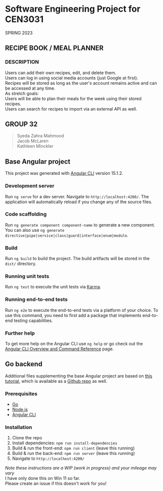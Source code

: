 # Software Engineering Project for CEN3031

SPRING 2023

## RECIPE BOOK / MEAL PLANNER

### DESCRIPTION

Users can add their own recipes, edit, and delete them.  
Users can log in using social media accounts (just Google at first).  
Recipes will be stored as long as the user's account remains active and can be accessed at any time.  
As stretch goals:  
Users will be able to plan their meals for the week using their stored recipes.  
Users can search for recipes to import via an external API as well.

## GROUP 32

> Syeda Zahra Mahmood  
> Jacob McLaren  
> Kathleen Minckler

## Base Angular project

This project was generated with [Angular CLI](https://github.com/angular/angular-cli) version 15.1.2.

### Development server

Run `ng serve` for a dev server. Navigate to `http://localhost:4200/`. The application will automatically reload if you change any of the source files.

### Code scaffolding

Run `ng generate component component-name` to generate a new component. You can also use `ng generate directive|pipe|service|class|guard|interface|enum|module`.

### Build

Run `ng build` to build the project. The build artifacts will be stored in the `dist/` directory.

### Running unit tests

Run `ng test` to execute the unit tests via [Karma](https://karma-runner.github.io).

### Running end-to-end tests

Run `ng e2e` to execute the end-to-end tests via a platform of your choice. To use this command, you need to first add a package that implements end-to-end testing capabilities.

### Further help

To get more help on the Angular CLI use `ng help` or go check out the [Angular CLI Overview and Command Reference](https://angular.io/cli) page.

## Go backend

Additional files supplementing the base Angular project are based on [this tutorial](https://medium.com/@anshap1719/getting-started-with-angular-and-go-setting-up-a-boilerplate-project-8c273b81aa6), which is available as a [Github repo](https://github.com/anshap1719/angular-go-boilerplate) as well.

### Prerequisites

- [Go](https://golang.org/dl/)
- [Node.js](https://nodejs.org/en/download/)
- [Angular CLI](https://cli.angular.io/)

### Installation

1. Clone the repo
2. Install dependencies: `npm run install-dependencies`
3. Build & run the front-end: `npm run client` (leave this running)
4. Build & run the back-end: `npm run server` (leave this running)
5. Navigate to `http://localhost:4200/`

*Note these instructions are a WIP (work in progress) and your mileage may vary*  
I have only done this on Win 11 so far.  
Please create an issue if this doesn't work for you!  

